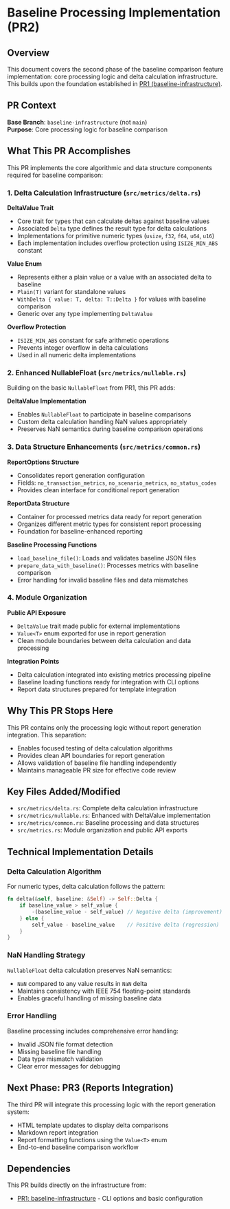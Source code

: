 # Baseline Processing Implementation (PR2)

## Overview

This document covers the second phase of the baseline comparison feature implementation: core processing logic and delta calculation infrastructure. This builds upon the foundation established in [PR1 (baseline-infrastructure)](https://github.com/tag1consulting/goose/pull/659).

## PR Context

**Base Branch**: `baseline-infrastructure` (not `main`)  
**Purpose**: Core processing logic for baseline comparison  

## What This PR Accomplishes

This PR implements the core algorithmic and data structure components required for baseline comparison:

### 1. Delta Calculation Infrastructure (`src/metrics/delta.rs`)

**DeltaValue Trait**
- Core trait for types that can calculate deltas against baseline values
- Associated `Delta` type defines the result type for delta calculations
- Implementations for primitive numeric types (`usize`, `f32`, `f64`, `u64`, `u16`)
- Each implementation includes overflow protection using `ISIZE_MIN_ABS` constant

**Value<T> Enum**
- Represents either a plain value or a value with an associated delta to baseline
- `Plain(T)` variant for standalone values
- `WithDelta { value: T, delta: T::Delta }` for values with baseline comparison
- Generic over any type implementing `DeltaValue`

**Overflow Protection**
- `ISIZE_MIN_ABS` constant for safe arithmetic operations
- Prevents integer overflow in delta calculations
- Used in all numeric delta implementations

### 2. Enhanced NullableFloat (`src/metrics/nullable.rs`)

Building on the basic `NullableFloat` from PR1, this PR adds:

**DeltaValue Implementation**
- Enables `NullableFloat` to participate in baseline comparisons
- Custom delta calculation handling NaN values appropriately
- Preserves NaN semantics during baseline comparison operations

### 3. Data Structure Enhancements (`src/metrics/common.rs`)

**ReportOptions Structure**
- Consolidates report generation configuration
- Fields: `no_transaction_metrics`, `no_scenario_metrics`, `no_status_codes`
- Provides clean interface for conditional report generation

**ReportData Structure**
- Container for processed metrics data ready for report generation
- Organizes different metric types for consistent report processing
- Foundation for baseline-enhanced reporting

**Baseline Processing Functions**
- `load_baseline_file()`: Loads and validates baseline JSON files
- `prepare_data_with_baseline()`: Processes metrics with baseline comparison
- Error handling for invalid baseline files and data mismatches

### 4. Module Organization

**Public API Exposure**
- `DeltaValue` trait made public for external implementations
- `Value<T>` enum exported for use in report generation
- Clean module boundaries between delta calculation and data processing

**Integration Points**
- Delta calculation integrated into existing metrics processing pipeline
- Baseline loading functions ready for integration with CLI options
- Report data structures prepared for template integration

## Why This PR Stops Here

This PR contains only the processing logic without report generation integration. This separation:

- Enables focused testing of delta calculation algorithms
- Provides clean API boundaries for report generation
- Allows validation of baseline file handling independently
- Maintains manageable PR size for effective code review

## Key Files Added/Modified

- `src/metrics/delta.rs`: Complete delta calculation infrastructure
- `src/metrics/nullable.rs`: Enhanced with DeltaValue implementation  
- `src/metrics/common.rs`: Baseline processing and data structures
- `src/metrics.rs`: Module organization and public API exports

## Technical Implementation Details

### Delta Calculation Algorithm

For numeric types, delta calculation follows the pattern:
```rust
fn delta(&self, baseline: &Self) -> Self::Delta {
    if baseline_value > self_value {
        -(baseline_value - self_value) // Negative delta (improvement)
    } else {
        self_value - baseline_value    // Positive delta (regression)
    }
}
```

### NaN Handling Strategy

`NullableFloat` delta calculation preserves NaN semantics:
- `NaN` compared to any value results in `NaN` delta
- Maintains consistency with IEEE 754 floating-point standards
- Enables graceful handling of missing baseline data

### Error Handling

Baseline processing includes comprehensive error handling:
- Invalid JSON file format detection
- Missing baseline file handling
- Data type mismatch validation
- Clear error messages for debugging

## Next Phase: PR3 (Reports Integration)

The third PR will integrate this processing logic with the report generation system:
- HTML template updates to display delta comparisons
- Markdown report integration
- Report formatting functions using the `Value<T>` enum
- End-to-end baseline comparison workflow

## Dependencies

This PR builds directly on the infrastructure from:
- [PR1: baseline-infrastructure](https://github.com/tag1consulting/goose/pull/659) - CLI options and basic configuration
